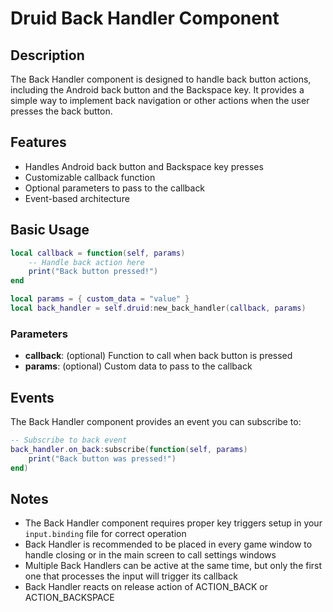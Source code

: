 # Druid Back Handler Component

## Description

The Back Handler component is designed to handle back button actions, including the Android back button and the Backspace key. It provides a simple way to implement back navigation or other actions when the user presses the back button.

## Features

- Handles Android back button and Backspace key presses
- Customizable callback function
- Optional parameters to pass to the callback
- Event-based architecture

## Basic Usage

```lua
local callback = function(self, params)
    -- Handle back action here
    print("Back button pressed!")
end

local params = { custom_data = "value" }
local back_handler = self.druid:new_back_handler(callback, params)
```

### Parameters

- **callback**: (optional) Function to call when back button is pressed
- **params**: (optional) Custom data to pass to the callback

## Events

The Back Handler component provides an event you can subscribe to:

```lua
-- Subscribe to back event
back_handler.on_back:subscribe(function(self, params)
    print("Back button was pressed!")
end)
```

## Notes

- The Back Handler component requires proper key triggers setup in your `input.binding` file for correct operation
- Back Handler is recommended to be placed in every game window to handle closing or in the main screen to call settings windows
- Multiple Back Handlers can be active at the same time, but only the first one that processes the input will trigger its callback
- Back Handler reacts on release action of ACTION_BACK or ACTION_BACKSPACE
